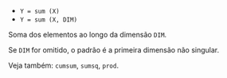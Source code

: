 * `Y = sum (X)`
* `Y = sum (X, DIM)`

Soma dos elementos ao longo da dimensão `DIM`.

Se `DIM` for omitido, o padrão é a primeira dimensão não singular.

Veja também: `cumsum`, `sumsq`, `prod`.
